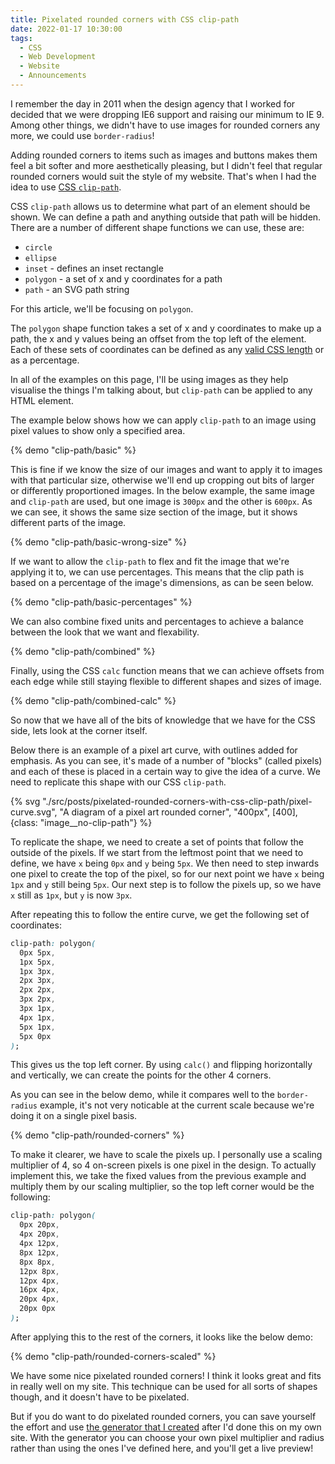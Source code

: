 ```yaml
---
title: Pixelated rounded corners with CSS clip-path
date: 2022-01-17 10:30:00
tags:
  - CSS
  - Web Development
  - Website
  - Announcements
---
```


I remember the day in 2011 when the design agency that I worked for decided that we were dropping IE6 support and raising our minimum to IE 9. Among other things, we didn't have to use images for rounded corners any more, we could use `border-radius`!

Adding rounded corners to items such as images and buttons makes them feel a bit softer and more aesthetically pleasing, but I didn't feel that regular rounded corners would suit the style of my website. That's when I had the idea to use [CSS `clip-path`](https://developer.mozilla.org/en-US/docs/Web/CSS/clip-path).

<!-- excerpt -->

CSS `clip-path` allows us to determine what part of an element should be shown. We can define a path and anything outside that path will be hidden. There are a number of different shape functions we can use, these are:

- `circle`
- `ellipse`
- `inset` - defines an inset rectangle
- `polygon` - a set of x and y coordinates for a path
- `path` - an SVG path string

For this article, we'll be focusing on `polygon`.

The `polygon` shape function takes a set of x and y coordinates to make up a path, the x and y values being an offset from the top left of the element. Each of these sets of coordinates can be defined as any [valid CSS length](https://developer.mozilla.org/en-US/docs/Web/CSS/length) or as a percentage.

In all of the examples on this page, I'll be using images as they help visualise the things I'm talking about, but `clip-path` can be applied to any HTML element.

The example below shows how we can apply `clip-path` to an image using pixel values to show only a specified area.

{% demo "clip-path/basic" %}

This is fine if we know the size of our images and want to apply it to images with that particular size, otherwise we'll end up cropping out bits of larger or differently proportioned images. In the below example, the same image and `clip-path` are used, but one image is `300px` and the other is `600px`. As we can see, it shows the same size section of the image, but it shows different parts of the image.

{% demo "clip-path/basic-wrong-size" %}

If we want to allow the `clip-path` to flex and fit the image that we're applying it to, we can use percentages. This means that the clip path is based on a percentage of the image's dimensions, as can be seen below.

{% demo "clip-path/basic-percentages" %}

We can also combine fixed units and percentages to achieve a balance between the look that we want and flexability.

{% demo "clip-path/combined" %}

Finally, using the CSS `calc` function means that we can achieve offsets from each edge while still staying flexible to different shapes and sizes of image.

{% demo "clip-path/combined-calc" %}

So now that we have all of the bits of knowledge that we have for the CSS side, lets look at the corner itself.

Below there is an example of a pixel art curve, with outlines added for emphasis. As you can see, it's made of a number of "blocks" (called pixels) and each of these is placed in a certain way to give the idea of a curve. We need to replicate this shape with our CSS `clip-path`.

{% svg "./src/posts/pixelated-rounded-corners-with-css-clip-path/pixel-curve.svg", "A diagram of a pixel art rounded corner", "400px", [400], {class: "image__no-clip-path"} %}

To replicate the shape, we need to create a set of points that follow the outside of the pixels. If we start from the leftmost point that we need to define, we have `x` being `0px` and `y` being `5px`. We then need to step inwards one pixel to create the top of the pixel, so for our next point we have `x` being `1px` and `y` still being `5px`. Our next step is to follow the pixels up, so we have `x` still as `1px`, but `y` is now `3px`.

After repeating this to follow the entire curve, we get the following set of coordinates:

```css
clip-path: polygon(
  0px 5px,
  1px 5px,
  1px 3px,
  2px 3px,
  2px 2px,
  3px 2px,
  3px 1px,
  4px 1px,
  5px 1px,
  5px 0px
);
```

This gives us the top left corner. By using `calc()` and flipping horizontally and vertically, we can create the points for the other 4 corners.

As you can see in the below demo, while it compares well to the `border-radius` example, it's not very noticable at the current scale because we're doing it on a single pixel basis.

{% demo "clip-path/rounded-corners" %}

To make it clearer, we have to scale the pixels up. I personally use a scaling multiplier of 4, so 4 on-screen pixels is one pixel in the design. To actually implement this, we take the fixed values from the previous example and multiply them by our scaling multiplier, so the top left corner would be the following:

```css
clip-path: polygon(
  0px 20px,
  4px 20px,
  4px 12px,
  8px 12px,
  8px 8px,
  12px 8px,
  12px 4px,
  16px 4px,
  20px 4px,
  20px 0px
);
```

After applying this to the rest of the corners, it looks like the below demo:

{% demo "clip-path/rounded-corners-scaled" %}

We have some nice pixelated rounded corners! I think it looks great and fits in really well on my site. This technique can be used for all sorts of shapes though, and it doesn't have to be pixelated.

But if you do want to do pixelated rounded corners, you can save yourself the effort and use [the generator that I created](https://pixelcorners.lukeb.co.uk/) after I'd done this on my own site. With the generator you can choose your own pixel multiplier and radius rather than using the ones I've defined here, and you'll get a live preview!
